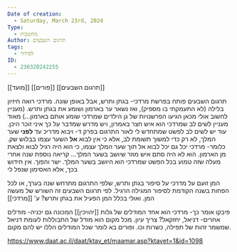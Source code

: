 ```yaml
---
Date of creation:
  - Saturday, March 23rd, 2024
Type:
  - מחשבות
Author: תרגום השבעים
tags:
  - לסידור
ID:
  - 230320242255
---
```

[[מועד]]
[[פורים]]
[[תרגום השבעים]]

תרגום השבעים פותח בפרשת מרדכי- בגתן ותרש, אבל באופן שונה. מרדכי רואה חיזיון בלילה (לא התעמקתי בו מספיק), ואז נשאר ער בארמון ושומע את בגתן ותרש. (מעניין לחשוב אולי מכאן הגיעו הפרשנויות של גן הילדים שמרדכי שומע אותם בארמון...)
מאוד מעניין לשים לב שמרדכי הוא איש חצר באמרון, ויש מדרש שמדבר על כך איני זוכר היכן.
	עוד יש לשים לב לפשט שמתחדש לי לאור התרגום בפרק ד- ויבוא מדריכ עד **לפני** שער המלך, לא רק כדי למשוך תשומת לב, אלא כי אין לבוא **אל** השער עצמו בבלוש שק. כלומר- מרדכי יכל גם יכל לבוא אל תוך שער המלך עצמו, כי הוא היה רגיל לבוא ולצאת מן הארמון. הוא לא היה סתם איש מוזר שיושב בשער המלך...
			קריאה נוספת שנה אחרי מעלה שזה טמוע בכל הפשט שמרדכי הוא היושב בשער המלך. ישר והפוך. אין חידוש בכך, אלא האסימון שנפל לי

המן זועם על מדרכי על סיפור בגתן ותרש, שלפי התרגום מתרחש שנה בערך, או לכל הפחות בשנה הקודמת לסיפור המגילה הרגיל. לפי תרגום השבעים זה השורש של מעשה המן. ואולי בכלל המן הפעיל את בגתן ותרש? ע' [[מרדכי]]


פיבקו אומר כך-
מרדכי הוא אחד המודלים של גלות [[יהויכין]] המכונה גם יכניה- מודלים אחרים- דניאל, יחזקאל?
צריך עיון.
מכל מקום הוא מודל של התבוללות לעומת דניאל שמשמר זהות של תפילה, כשרות וכו. ופורים בא לומר שכל המודלים הללו יש להם מקום.



https://www.daat.ac.il/daat/ktav_et/maamar.asp?ktavet=1&id=1098


